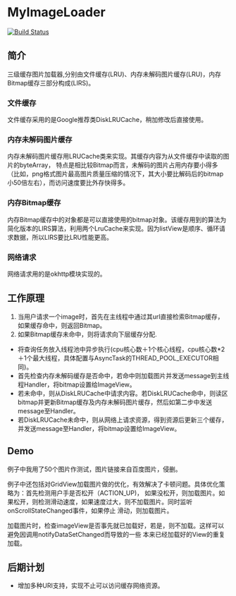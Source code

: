 # MyImageLoader 
[![Build Status](https://travis-ci.org/WrongChao/MyImageLoader.svg?branch=master)](https://travis-ci.org/WrongChao/MyImageLoader)

## 简介

三级缓存图片加载器,分别由文件缓存(LRU)、内存未解码图片缓存(LRU)，内存Bitmap缓存三部分构成(LIRS)。

### 文件缓存
文件缓存采用的是Google推荐类DiskLRUCache，稍加修改后直接使用。

### 内存未解码图片缓存
内存未解码图片缓存用LRUCache类来实现。其缓存内容为从文件缓存中读取的图片的byteArray，
特点是相比较Bitmap而言，未解码的图片占用内存要小得多（比如，png格式图片最高图片质量压缩的情况下，其大小要比解码后的bitmap小50倍左右），而访问速度要比外存快得多。

### 内存Bitmap缓存
内存Bitmap缓存中的对象都是可以直接使用的bitmap对象。该缓存用到的算法为简化版本的LIRS算法，利用两个LruCache来实现。因为listView是顺序、循环请求数据，所以LIRS要比LRU性能更高。

### 网络请求
网络请求用的是okhttp模块实现的。

## 工作原理

1. 当用户请求一个image时，首先在主线程中通过其url直接检索Bitmap缓存，如果缓存命中，则返回Bitmap。
2. 如果Bitmap缓存未命中，则将请求向下层缓存分配.
- 将查询任务放入线程池中异步执行(cpu核心数＋1个核心线程，cpu核心数*2＋1个最大线程，具体配置与AsyncTask的THREAD_POOL_EXECUTOR相同)。
- 首先检查内存未解码缓存是否命中，若命中则加载图片并发送message到主线程Handler，将bitmap设置给ImageView。
- 若未命中，则从DiskLRUCache中请求内容。若DiskLRUCache命中，则读区bitmap并更新Bitmap缓存及内存未解码图片缓存，然后如第二步中发送message至Handler。
- 若DiskLRUCache未命中，则从网络上请求资源，得到资源后更新三个缓存，并发送message至Handler，将bitmap设置给ImageView。

## Demo

例子中我用了50个图片作测试，图片链接来自百度图片，侵删。

例子中还包括对GridView加载图片做的优化，有效解决了卡顿问题。具体优化策略为：首先检测用户手是否松开（ACTION_UP)，
如果没松开，则加载图片。如果松开，则检测滑动速度，如果速度过大，则不加载图片。同时监听onScrollStateChanged事件，如果停止
滑动，则加载图片。

加载图片时，检查imageView是否事先就已加载好，若是，则不加载。这样可以避免因调用notifyDataSetChanged而导致的一些
本来已经加载好的View的重复加载。　

## 后期计划

- 增加多种URI支持，实现不止可以访问缓存网络资源。

